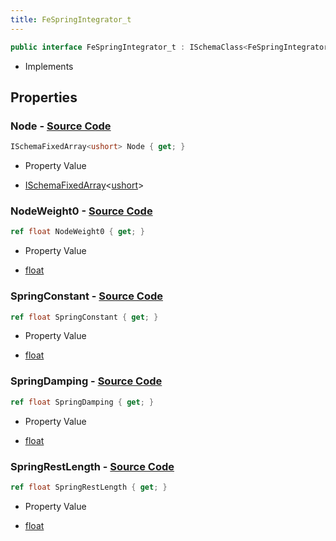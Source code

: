 ```yaml
---
title: FeSpringIntegrator_t
---
```


```csharp
public interface FeSpringIntegrator_t : ISchemaClass<FeSpringIntegrator_t>, ISchemaField, ISchemaClass, INativeHandle
```

- Implements

## Properties

### **Node** - [Source Code](https://github.com/swiftly-solution/swiftlys2/blob/main/managed/src/SwiftlyS2.Generated/Schemas/Interfaces/FeSpringIntegrator_t.cs#L16)

```csharp
ISchemaFixedArray<ushort> Node { get; }
```

- Property Value

- [ISchemaFixedArray](/docs/api/shared/schemas/ischemafixedarray-1)<[ushort](https://learn.microsoft.com/dotnet/api/system.uint16)>

### **NodeWeight0** - [Source Code](https://github.com/swiftly-solution/swiftlys2/blob/main/managed/src/SwiftlyS2.Generated/Schemas/Interfaces/FeSpringIntegrator_t.cs#L24)

```csharp
ref float NodeWeight0 { get; }
```

- Property Value

- [float](https://learn.microsoft.com/dotnet/api/system.single)

### **SpringConstant** - [Source Code](https://github.com/swiftly-solution/swiftlys2/blob/main/managed/src/SwiftlyS2.Generated/Schemas/Interfaces/FeSpringIntegrator_t.cs#L20)

```csharp
ref float SpringConstant { get; }
```

- Property Value

- [float](https://learn.microsoft.com/dotnet/api/system.single)

### **SpringDamping** - [Source Code](https://github.com/swiftly-solution/swiftlys2/blob/main/managed/src/SwiftlyS2.Generated/Schemas/Interfaces/FeSpringIntegrator_t.cs#L22)

```csharp
ref float SpringDamping { get; }
```

- Property Value

- [float](https://learn.microsoft.com/dotnet/api/system.single)

### **SpringRestLength** - [Source Code](https://github.com/swiftly-solution/swiftlys2/blob/main/managed/src/SwiftlyS2.Generated/Schemas/Interfaces/FeSpringIntegrator_t.cs#L18)

```csharp
ref float SpringRestLength { get; }
```

- Property Value

- [float](https://learn.microsoft.com/dotnet/api/system.single)


